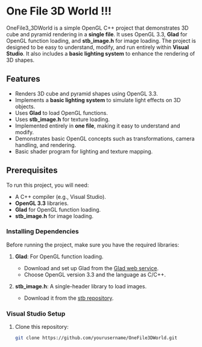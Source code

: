 # One File 3D World !!!

OneFile3_3DWorld is a simple OpenGL C++ project that demonstrates 3D cube and pyramid rendering in a **single file**. It uses OpenGL 3.3, **Glad** for OpenGL function loading, and **stb_image.h** for image loading. The project is designed to be easy to understand, modify, and run entirely within **Visual Studio**. It also includes a **basic lighting system** to enhance the rendering of 3D shapes.

## Features

- Renders 3D cube and pyramid shapes using OpenGL 3.3.
- Implements a **basic lighting system** to simulate light effects on 3D objects.
- Uses **Glad** to load OpenGL functions.
- Uses **stb_image.h** for texture loading.
- Implemented entirely in **one file**, making it easy to understand and modify.
- Demonstrates basic OpenGL concepts such as transformations, camera handling, and rendering.
- Basic shader program for lighting and texture mapping.

## Prerequisites

To run this project, you will need:

- A C++ compiler (e.g., Visual Studio).
- **OpenGL 3.3** libraries.
- **Glad** for OpenGL function loading.
- **stb_image.h** for image loading.

### Installing Dependencies

Before running the project, make sure you have the required libraries:

1. **Glad**: For OpenGL function loading.
   - Download and set up Glad from the [Glad web service](https://glad.dav1d.de/).
   - Choose OpenGL version 3.3 and the language as C/C++.
   
2. **stb_image.h**: A single-header library to load images.
   - Download it from the [stb repository](https://github.com/nothings/stb/blob/master/stb_image.h).

### Visual Studio Setup

1. Clone this repository:
   ```bash
   git clone https://github.com/yourusername/OneFile3DWorld.git
